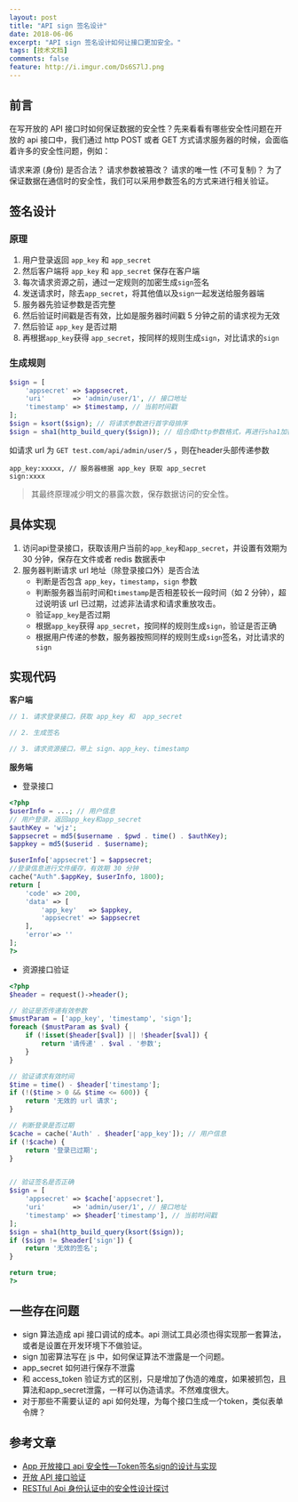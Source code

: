 ```yaml
---
layout: post
title: "API sign 签名设计"
date: 2018-06-06
excerpt: "API sign 签名设计如何让接口更加安全。"
tags: [技术文档]
comments: false
feature: http://i.imgur.com/Ds6S7lJ.png
---
```

## 前言

在写开放的 API 接口时如何保证数据的安全性？先来看看有哪些安全性问题在开放的 api 接口中，我们通过 http POST 或者 GET 方式请求服务器的时候，会面临着许多的安全性问题，例如：

请求来源 (身份) 是否合法？
请求参数被篡改？
请求的唯一性 (不可复制)？
为了保证数据在通信时的安全性，我们可以采用参数签名的方式来进行相关验证。
​
## 签名设计

### 原理

1. 用户登录返回 `app_key` 和 `app_secret`
2. 然后客户端将 `app_key` 和 `app_secret` 保存在客户端
3. 每次请求资源之前，通过一定规则的加密生成`sign`签名
4. 发送请求时，除去`app_secret`，将其他值以及`sign`一起发送给服务器端
5. 服务器先验证参数是否完整
6. 然后验证时间戳是否有效，比如是服务器时间戳 5 分钟之前的请求视为无效
7. 然后验证 `app_key` 是否过期
8. 再根据`app_key`获得 `app_secret`，按同样的规则生成`sign`，对比请求的`sign`


### 生成规则

~~~ php
$sign = [
    'appsecret' => $appsecret,
    'uri'       => 'admin/user/1', // 接口地址
    'timestamp' => $timestamp, // 当前时间戳
];
$sign = ksort($sign); // 将请求参数进行首字母排序
$sign = sha1(http_build_query($sign)); // 组合成http参数格式，再进行sha1加密
~~~
如请求 url 为 `GET test.com/api/admin/user/5` ，则在header头部传递参数
~~~
app_key:xxxxx, // 服务器根据 app_key 获取 app_secret
sign:xxxx
~~~
>其最终原理减少明文的暴露次数，保存数据访问的安全性。


## 具体实现

1.  访问api登录接口，获取该用户当前的`app_key`和`app_secret`，并设置有效期为 30 分钟，保存在文件或者 redis 数据表中
2.  服务器判断请求 url 地址（除登录接口外）是否合法
    - 判断是否包含 `app_key`，`timestamp`，`sign` 参数
    - 判断服务器当前时间和`timestamp`是否相差较长一段时间（如 2 分钟），超过说明该 url 已过期，过滤非法请求和请求重放攻击。
    - 验证`app_key`是否过期
    - 根据`app_key`获得 `app_secret`，按同样的规则生成`sign`，验证是否正确
    - 根据用户传递的参数，服务器按照同样的规则生成`sign`签名，对比请求的`sign`

##  实现代码

**客户端**

~~~ php
// 1. 请求登录接口，获取 app_key 和  app_secret

// 2. 生成签名

// 3. 请求资源接口，带上 sign、app_key、timestamp
~~~

**服务端**

- 登录接口

~~~ php
<?php
$userInfo = ...; // 用户信息
// 用户登录，返回app_key和app_secret
$authKey = 'wjz';
$appsecret = md5($username . $pwd . time() . $authKey);
$appkey = md5($userid . $username);

$userInfo['appsecret'] = $appsecret;
//登录信息进行文件缓存，有效期 30 分钟
cache("Auth".$appKey, $userInfo, 1800);
return [
    'code' => 200,
    'data' => [
        'app_key'   => $appkey,
        'appsecret' => $appsecret
    ],
    'error'=> ''
];
?>
~~~

- 资源接口验证

~~~ php
<?php
$header = request()->header();

// 验证是否传递有效参数
$mustParam = ['app_key', 'timestamp', 'sign'];
foreach ($mustParam as $val) {
    if (!isset($header[$val]) || !$header[$val]) {
        return '请传递' . $val . '参数';
    }
}

// 验证请求有效时间
$time = time() - $header['timestamp'];
if (!($time > 0 && $time <= 600)) {
    return '无效的 url 请求';
}

// 判断登录是否过期
$cache = cache('Auth' . $header['app_key']); // 用户信息
if (!$cache) {
    return '登录已过期';
}


// 验证签名是否正确
$sign = [
    'appsecret' => $cache['appsecret'],
    'uri'       => 'admin/user/1', // 接口地址
    'timestamp' => $header['timestamp'], // 当前时间戳
];
$sign = sha1(http_build_query(ksort($sign));
if ($sign != $header['sign']) {
    return '无效的签名';
}

return true;
?>
~~~
## 一些存在问题
- sign 算法造成 api 接口调试的成本。api 测试工具必须也得实现那一套算法，或者是设置在开发环境下不做验证。
- sign 加密算法写在 js 中，如何保证算法不泄露是一个问题。
- app_secret 如何进行保存不泄露
- 和 access_token 验证方式的区别，只是增加了伪造的难度，如果被抓包，且算法和app_secret泄露，一样可以伪造请求。不然难度很大。
- 对于那些不需要认证的 api 如何处理，为每个接口生成一个token，类似表单令牌？


## 参考文章
 - [App 开放接口 api 安全性—Token签名sign的设计与实现](http://blog.csdn.net/fengshizty/article/details/48754609)
 - [开放 API 接口验证](http://blog.bflyer.com/2016/06/20/%E5%BC%80%E6%94%BEAPI%E6%8E%A5%E5%8F%A3%E9%AA%8C%E8%AF%81/)
 - [RESTful Api 身份认证中的安全性设计探讨](https://mengkang.net/625.html)
